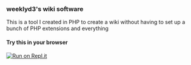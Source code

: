 ### weeklyd3's wiki software
This is a tool I created in PHP to create a wiki without having to set up a bunch of
PHP extensions and everything
#### Try this in your browser
[![Run on Repl.it](https://repl.it/badge/github/weeklyd3/wiki)](https://repl.it/github/weeklyd3/wiki)